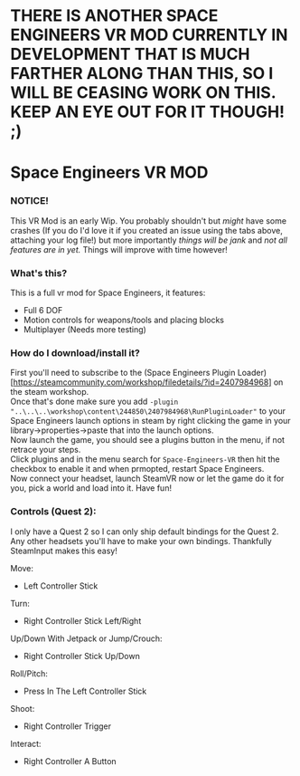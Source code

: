 # THERE IS ANOTHER SPACE ENGINEERS VR MOD CURRENTLY IN DEVELOPMENT THAT IS MUCH FARTHER ALONG THAN THIS, SO I WILL BE CEASING WORK ON THIS. KEEP AN EYE OUT FOR IT THOUGH! ;)

# Space Engineers VR MOD

### NOTICE!
This VR Mod is an early Wip. You probably shouldn't but *might* have some crashes (If you do I'd love it if you created an issue using the tabs above, attaching your log file!) but more importantly *things will be jank* and *not all features are in yet.* Things will improve with time however!

### What's this?
This is a full vr mod for Space Engineers, it features:
- Full 6 DOF
- Motion controls for weapons/tools and placing blocks
- Multiplayer (Needs more testing)

### How do I download/install it?
First you'll need to subscribe to the (Space Engineers Plugin Loader)[https://steamcommunity.com/workshop/filedetails/?id=2407984968] on the steam workshop.  
Once that's done make sure you add ``-plugin "..\..\..\workshop\content\244850\2407984968\RunPluginLoader"`` to your Space Engineers launch options in steam by right clicking the game in your library->properties->paste that into the launch options.  
Now launch the game, you should see a plugins button in the menu, if not retrace your steps.  
Click plugins and in the menu search for ``Space-Engineers-VR`` then hit the checkbox to enable it and when prmopted, restart Space Engineers.  
Now connect your headset, launch SteamVR now or let the game do it for you, pick a world and load into it. Have fun!

### Controls (Quest 2):
I only have a Quest 2 so I can only ship default bindings for the Quest 2. Any other headsets you'll have to make your own bindings. Thankfully SteamInput makes this easy!  

Move:
 - Left Controller Stick
 
Turn:
 - Right Controller Stick Left/Right
 
Up/Down With Jetpack or Jump/Crouch:
 - Right Controller Stick Up/Down
 
Roll/Pitch:
 - Press In The Left Controller Stick
 
Shoot:
 - Right Controller Trigger
 
Interact:
 - Right Controller A Button
 

